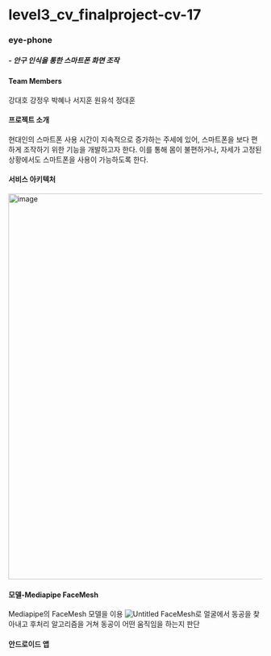 # level3_cv_finalproject-cv-17

### eye-phone

##### - 안구 인식을 통한 스마트폰 화면 조작

#### Team Members

강대호
강정우
박혜나
서지훈
원유석
정대훈

#### 프로젝트 소개
현대인의 스마트폰 사용 시간이 지속적으로 증가하는 주세에 있어, 스마트폰을 보다 편하게 조작하기 위한 기능을 개발하고자 한다. 
이를 통해 몸이 불편하거나, 자세가 고정된 상황에서도 스마트폰을 사용이 가능하도록 한다.

#### 서비스 아키텍처
<img width="766" alt="image" src="https://github.com/boostcampaitech5/level3_cv_finalproject-cv-17/assets/126538540/9d88ae93-2723-439d-b727-1b87e72863d8">

#### 모델-Mediapipe FaceMesh
Mediapipe의 FaceMesh 모델을 이용
![Untitled](https://s3-us-west-2.amazonaws.com/secure.notion-static.com/cf6ffa56-34a9-49a8-8283-558e4456195f/Untitled.png)
FaceMesh로 얼굴에서 동공을 찾아내고 후처리 알고리즘을 거쳐 동공이 어떤 움직임을 하는지 판단

#### 안드로이드 앱


